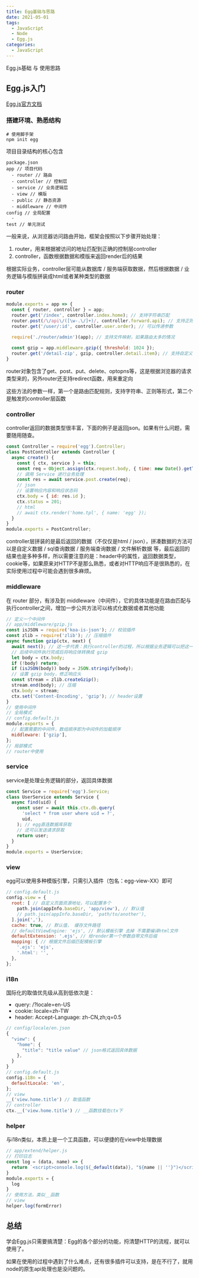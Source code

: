```yaml
---
title: Egg基础与思路
date: 2021-05-01
tags: 
  - JavaScript
  - Node
  - Egg.js
categories: 
  - JavaScript
---
```


Egg.js基础 与 使用思路

<!-- more -->

## Egg.js入门

[Egg.js官方文档](https://www.eggjs.org/zh-CN/intro)

### 搭建环境、熟悉结构

```shell
# 使用脚手架
npm init egg
```

项目目录结构的核心包含

```shell
package.json
app // 项目代码
  - router // 路由
  - controller // 控制层
  - service // 业务逻辑层
  - view // 模版
  - public // 静态资源
  - middleware // 中间件
config // 全局配置
  -
test // 单元测试
```

一般来说，从浏览器访问路由开始，框架会按照以下步骤开始处理：

1. router，用来根据被访问的地址匹配到正确的控制层controller
2. controller，函数根据数据和模版来返回render后的结果

根据实际业务，controller层可能从数据库 / 服务端获取数据，然后根据数据 / 业务逻辑与模版拼装成html或者某种类型的数据

### router

```javascript
module.exports = app => {
  const { router, controller } = app;
  router.get('/index', controller.index.home); // 支持字符串匹配
  router.post(/\/api\/([\w-.\/]+)/, controller.forward.api); // 支持正则匹配
  router.get('/user/:id', controller.user.order); // 可以传递参数
  
  require('./router/admin')(app); // 支持文件映射，如果路由太多的情况

  const gzip = app.middleware.gzip({ threshold: 1024 });
  router.get('/detail-zip', gzip, controller.detail.item); // 支持自定义中间件
}
```

router对象包含了get、post、put、delete、optopns等，这是根据浏览器的请求类型来的，另外router还支持redirect函数，用来重定向

这些方法的参数一样，第一个是路由匹配规则，支持字符串、正则等形式，第二个是触发的controller层函数

### controller

controller返回的数据类型很丰富，下面的例子是返回json。如果有什么问题，需要随用随查。

```javascript
const Controller = require('egg').Controller;
class PostController extends Controller {
  async create() {
    const { ctx, service } = this;
    const req = Object.assign(ctx.request.body, { time: new Date().getTime() });
    // 调用 Service 进行业务处理
    const res = await service.post.create(req);
    // json
    // 设置响应内容和响应状态码
    ctx.body = { id: res.id };
    ctx.status = 201;
    // html
    // await ctx.render('home.tpl', { name: 'egg' });
  }
}
module.exports = PostController;
```

controller层拼装的是最后返回的数据（不仅仅是html / json），拼凑数据的方法可以是自定义数据 / sql查询数据 / 服务端查询数据 / 文件解析数据 等，最后返回的结果也是多种多样，所以需要注意的是：header中的属性，返回数据类型，cookie等，如果原来对HTTP不是那么熟悉，或者对HTTP响应不是很熟悉的，在实际使用过程中可能会遇到很多麻烦。

### middleware

在 router 部分，有涉及到 middleware（中间件），它的具体功能是在路由匹配与执行controller之间，增加一步公共方法可以格式化数据或者其他功能

```javascript
// 定义一个中间件
// app/middleware/gzip.js
const isJSON = require('koa-is-json'); // 校验插件
const zlib = require('zlib'); // 压缩插件
async function gzip(ctx, next) {
  await next(); // 这一步代表：执行controller的过程，所以根据业务逻辑可以把这一步放在正确位置上
  // 后续中间件执行完成后将响应体转换成 gzip
  let body = ctx.body;
  if (!body) return;
  if (isJSON(body)) body = JSON.stringify(body);
  // 设置 gzip body，修正响应头
  const stream = zlib.createGzip();
  stream.end(body); // 压缩
  ctx.body = stream;
  ctx.set('Content-Encoding', 'gzip'); // header设置
}
// 使用中间件
// 全局模式
// config.default.js
module.exports = {
  // 配置需要的中间件，数组顺序即为中间件的加载顺序
  middleware: ['gzip'],
};
// 局部模式
// router中使用
```

### service

service是处理业务逻辑的部分，返回具体数据

```javascript
const Service = require('egg').Service;
class UserService extends Service {
  async find(uid) {
    const user = await this.ctx.db.query(
      'select * from user where uid = ?',
      uid,
    ); // egg直连数据库获取
    // 还可以发送请求获取
    return user;
  }
}
module.exports = UserService;
```

### view

egg可以使用多种模版引擎，只需引入插件（包名：egg-view-XX）即可

```javascript
// config.default.js
config.view = {
  root: [ // 自定义页面资源地址，可以配置多个
    path.join(appInfo.baseDir, 'app/view'), // 默认值
    // path.join(appInfo.baseDir, 'path/to/another'),
  ].join(','),
  cache: true, // 默认值， 缓存文件路径
  // defaultViewEngine: 'ejs', // 默认模板引擎 去掉 不需要编译html文件
  defaultExtension: '.ejs', // 给render第一个参数自带文件后缀
  mapping: { // 根据文件后缀匹配模板引擎
    '.ejs': 'ejs',
    '.html': '',
  },
};
```

### i18n

国际化的取值优先级从高到低依次是：

- query: /?locale=en-US
- cookie: locale=zh-TW
- header: Accept-Language: zh-CN,zh;q=0.5

```javascript
// config/locale/en.json
{
  "view": {
    "home": {
      "title": "title value" // json格式返回具体数据
    },
  }
}
// config.default.js
config.i18n = {
  defaultLocale: 'en',
};
// view
__('view.home.title') // 取值函数
// controller
ctx.__('view.home.title') // __函数挂载在ctx下
```

### helper

与i18n类似，本质上是一个工具函数，可以便捷的在view中处理数据

```javascript
// app/extend/helper.js
// 打印日志
const log = (data, name) => {
  return `<script>console.log(${_default(data)}, "${name || ''}")</script>`
}
module.exports = {
  log
}
// 使用方法，类似__函数
// view
helper.log(formError)
```

## 总结

学会Egg.js只需要搞清楚：Egg的各个部分的功能，捋清楚HTTP的流程，就可以使用了。

如果在使用的过程中遇到了什么难点，还有很多插件可以支持，是在不行了，就用node的原生api处理也是没问题的。
